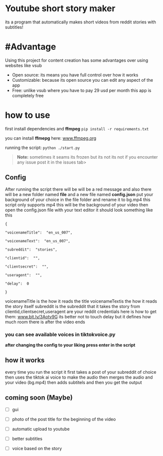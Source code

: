 
# Youtube short story maker
its a program that automatically makes short videos from reddit stories with subtitles!


# #Advantage

Using this project for content creation has some advantages over using websites like vsub

 - Open source: its means you have full control over how it works
 - Customizable: because its open source you can edit any aspect of the app
 - Free: unlike vsub where you have to pay 29 usd per month this app is completely free

# how to use

first install dependencies and **ffmpeg**
```pip install -r requirements.txt```

you can install **ffmepg** here:
www.ffmpeg.org

running the script:
```python ./start.py```
> **Note:** sometimes it seams its frozen but its not its not if you encounter any issue post it in the issues tab>


## Config

After running the script there will be will be a red message and also there will be a new folder named **file** and a new file named **config.json** put your background of your choice in the file folder and rename it to bg.mp4 this script only supports mp4 this will be the background of your video then open the config.json file with your text editor  it should look something like this

```
{

"voicenameTitle":  "en_us_007",

"voicenameText":  "en_us_007",

"subreddit":  "stories",

"clientid":  "",

"clientsecret":  "",

"useragent":  "",

"delay":  0

}
```

voicenameTitle is the how it reads the title
voicenameTextis the how it reads the story itself
subreddit is the subreddit that it takes the story from
clientid,clientsecret,useragent are your reddit credentials here is how to get them:
www.bit.ly/3Aotv9G
its better not to touch delay but it defines how much room there is after the video ends

### you can see available voices in tiktokvoice.py

**after changing the config to your liking press enter in the script**



## how it works
every time you run the script it first takes a post of your subreddit of choice then uses the tiktok ai voice to make the audio then merges the audio and your video (bg.mp4) then adds subtitels and then you get the output

## coming soon (Maybe)

- [ ] gui
- [ ] photo of the post title for the beginning of the video
- [ ] automatic upload to youtube
- [ ] better subtitles
- [ ] voice based on the story

